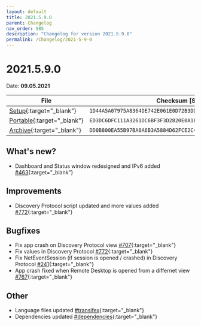 ```yaml
---
layout: default
title: 2021.5.9.0
parent: Changelog
nav_order: 985
description: "Changelog for version 2021.5.9.0"
permalink: /Changelog/2021-5-9-0
---
```


# 2021.5.9.0

Date: **09.05.2021**

| File                                                                                                                                              | Checksum [SHA256]                                                  |
| ------------------------------------------------------------------------------------------------------------------------------------------------- | ------------------------------------------------------------------ |
| [Setup](https://github.com/BornToBeRoot/NETworkManager/releases/download/2021.5.9.0/NETworkManager_2021.5.9.0_Setup.exe){:target="\_blank"}       | `1D44A5A07975A8364DE742E061E0D72B3DD1CC03E02F4D87103A0767E3C7F7A2` |
| [Portable](https://github.com/BornToBeRoot/NETworkManager/releases/download/2021.5.9.0/NETworkManager_2021.5.9.0_Portable.zip){:target="\_blank"} | `ED3DC6DFC111A3261DC6BF3F3D2820E0A1FF96ECF48A3C7DFBF3454A39694848` |
| [Archive](https://github.com/BornToBeRoot/NETworkManager/releases/download/2021.5.9.0/NETworkManager_2021.5.9.0_Archive.zip){:target="\_blank"}   | `DD0B800EA55B97BA0A6B3A5884D62FCE2C4E74EAB1CCE01163823EBD30DC9B4E` |

## What's new?

- Dashboard and Status window redesigned and IPv6 added [#463](https://github.com/BornToBeRoot/NETworkManager/issues/463){:target="\_blank"}

## Improvements

- Discovery Protocol script updated and more values added [#772](https://github.com/BornToBeRoot/NETworkManager/issues/772){:target="\_blank"}

## Bugfixes

- Fix app crash on Discovery Protocol view [#707](https://github.com/BornToBeRoot/NETworkManager/issues/707){:target="\_blank"}
- Fix values in Discovery Protocol [#772](https://github.com/BornToBeRoot/NETworkManager/issues/772){:target="\_blank"}
- Fix NetEventSession (if session is opened / crashed) in Discovery Protocol [#241](https://github.com/BornToBeRoot/NETworkManager/issues/241){:target="\_blank"}
- App crash fixed when Remote Desktop is opened from a differnet view [#767](https://github.com/BornToBeRoot/NETworkManager/issues/767){:target="\_blank"}

## Other

- Language files updated [#transifex](https://github.com/BornToBeRoot/NETworkManager/pulls?q=author%3Aapp%2Ftransifex-integration){:target="\_blank"}
- Dependencies updated [#dependencies](https://github.com/BornToBeRoot/NETworkManager/pulls?q=author%3Aapp%2Fdependabot){:target="\_blank"}
